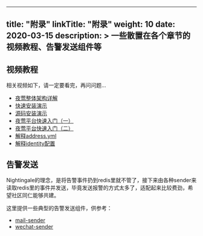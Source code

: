 
---
title: "附录"
linkTitle: "附录"
weight: 10
date: 2020-03-15
description: >
  一些散置在各个章节的视频教程、告警发送组件等
---

## 视频教程

相关视频如下，请一定要看完，再问问题...

- [夜莺整体架构详解](https://s3-gz01.didistatic.com/n9e-pub/video/n9e-arch-intro.mp4)
- [快速安装演示](https://s3-gz01.didistatic.com/n9e-pub/video/n9e-install-didiyun.mp4)
- [源码安装演示](https://s3-gz01.didistatic.com/n9e-pub/video/n9e-install-src.mp4)
- [夜莺平台快速入门（一）](https://s3-gz01.didistatic.com/n9e-pub/video/n9e-usage-001.mp4)
- [夜莺平台快速入门（二）](https://s3-gz01.didistatic.com/n9e-pub/video/n9e-usage-002.mp4)
- [解释address.yml](https://s3-gz01.didistatic.com/n9e-pub/video/n9e-usage-address.mp4)
- [解释identity配置](https://s3-gz01.didistatic.com/n9e-pub/video/n9e-usage-identity.mp4)

## 告警发送

Nightingale的理念，是将告警事件扔到redis里就不管了，接下来由各种sender来读取redis里的事件并发送，毕竟发送报警的方式太多了，适配起来比较费劲，希望社区同仁能够共建。

这里提供一些典型的告警发送组件，供参考：

- [mail-sender](https://github.com/n9e/mail-sender)
- [wechat-sender](https://github.com/n9e/wechat-sender)

